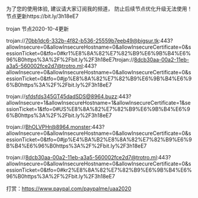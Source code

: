 为了您的使用体验, 建议请大家订阅我的频道， 防止后续节点优化升级无法使用！节点更新https://bit.ly/3h18eE7

trojan 节点2020-10-4更新



trojan://70bb1dc6-332b-4f82-b536-25559b7eeb49@bigsur.tk:443?allowInsecure=0&allowInsecureHostname=0&allowInsecureCertificate=0&sessionTicket=0&tfo=0#kr1%E8%8A%82%E7%82%B9%E6%9B%B4%E6%96%B0https%3A%2F%2Fbit.ly%2F3h18eE7trojan://8dcb30aa-00a2-11eb-a3a5-560002fce2d7@trotro.ml:443?allowInsecure=0&allowInsecureHostname=0&allowInsecureCertificate=0&sessionTicket=0&tfo=0#jp%E8%8A%82%E7%82%B9%E6%9B%B4%E6%96%B0https%3A%2F%2Fbit.ly%2F3h18eE7

trojan://sfdsfds345GT45dadSDS@8964.buzz:443?allowInsecure=1&allowInsecureHostname=1&allowInsecureCertificate=1&sessionTicket=1&tfo=0#US%E8%8A%82%E7%82%B9%E6%9B%B4%E6%96%B0https%3A%2F%2Fbit.ly%2F3h18eE7

trojan://BhOLVPHr@8964.monster:443?allowInsecure=0&allowInsecureHostname=0&allowInsecureCertificate=0&sessionTicket=0&tfo=0#jp%E4%BA%B2%E8%8A%82%E7%82%B9%E6%9B%B4%E6%96%B0https%3A%2F%2Fbit.ly%2F3h18eE7

trojan://8dcb30aa-00a2-11eb-a3a5-560002fce2d7@trotro.ml:443?allowInsecure=0&allowInsecureHostname=0&allowInsecureCertificate=0&sessionTicket=0&tfo=0#kr2%E8%8A%82%E7%82%B9%E6%9B%B4%E6%96%B0https%3A%2F%2Fbit.ly%2F3h18eE7

打赏：https://www.paypal.com/paypalme/uaa2020
